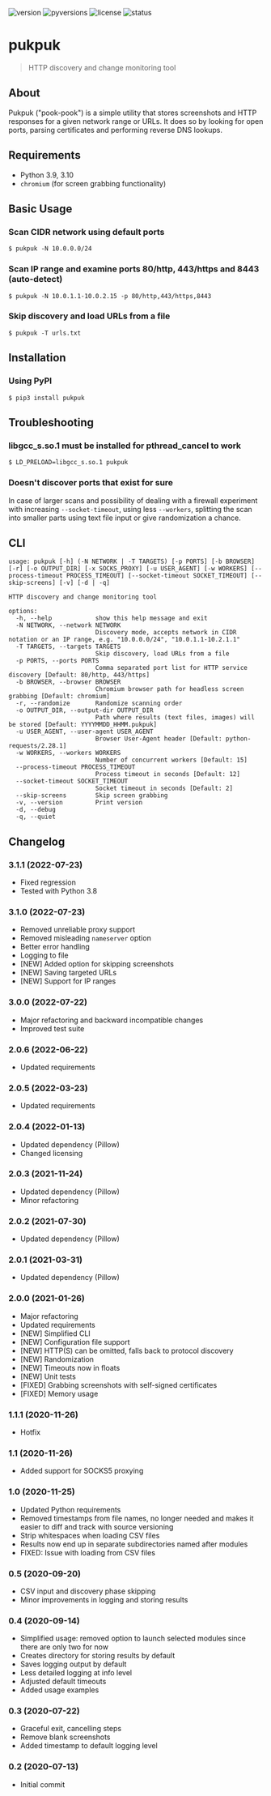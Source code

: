 ![version](https://img.shields.io/pypi/v/pukpuk) ![pyversions](https://img.shields.io/pypi/pyversions/pukpuk) ![license](https://img.shields.io/pypi/l/pukpuk) ![status](https://img.shields.io/pypi/status/pukpuk)

# pukpuk

> HTTP discovery and change monitoring tool

## About

Pukpuk ("pook-pook") is a simple utility that stores screenshots and HTTP responses for a given network range or URLs. It does so by looking for open ports, parsing certificates and performing reverse DNS lookups.

## Requirements

* Python 3.9, 3.10
* `chromium` (for screen grabbing functionality)

## Basic Usage

### Scan CIDR network using default ports

    $ pukpuk -N 10.0.0.0/24

### Scan IP range and examine ports 80/http, 443/https and 8443 (auto-detect)

    $ pukpuk -N 10.0.1.1-10.0.2.15 -p 80/http,443/https,8443

### Skip discovery and load URLs from a file

    $ pukpuk -T urls.txt

## Installation

### Using PyPI

    $ pip3 install pukpuk

## Troubleshooting

### libgcc_s.so.1 must be installed for pthread_cancel to work

    $ LD_PRELOAD=libgcc_s.so.1 pukpuk

### Doesn't discover ports that exist for sure

In case of larger scans and possibility of dealing with a firewall experiment with increasing `--socket-timeout`, using less `--workers`, splitting the scan into smaller parts using text file input or give randomization a chance.

## CLI

```
usage: pukpuk [-h] (-N NETWORK | -T TARGETS) [-p PORTS] [-b BROWSER] [-r] [-o OUTPUT_DIR] [-x SOCKS_PROXY] [-u USER_AGENT] [-w WORKERS] [--process-timeout PROCESS_TIMEOUT] [--socket-timeout SOCKET_TIMEOUT] [--skip-screens] [-v] [-d | -q]

HTTP discovery and change monitoring tool

options:
  -h, --help            show this help message and exit
  -N NETWORK, --network NETWORK
                        Discovery mode, accepts network in CIDR notation or an IP range, e.g. "10.0.0.0/24", "10.0.1.1-10.2.1.1"
  -T TARGETS, --targets TARGETS
                        Skip discovery, load URLs from a file
  -p PORTS, --ports PORTS
                        Comma separated port list for HTTP service discovery [Default: 80/http, 443/https]
  -b BROWSER, --browser BROWSER
                        Chromium browser path for headless screen grabbing [Default: chromium]
  -r, --randomize       Randomize scanning order
  -o OUTPUT_DIR, --output-dir OUTPUT_DIR
                        Path where results (text files, images) will be stored [Default: YYYYMMDD_HHMM.pukpuk]
  -u USER_AGENT, --user-agent USER_AGENT
                        Browser User-Agent header [Default: python-requests/2.28.1]
  -w WORKERS, --workers WORKERS
                        Number of concurrent workers [Default: 15]
  --process-timeout PROCESS_TIMEOUT
                        Process timeout in seconds [Default: 12]
  --socket-timeout SOCKET_TIMEOUT
                        Socket timeout in seconds [Default: 2]
  --skip-screens        Skip screen grabbing
  -v, --version         Print version
  -d, --debug
  -q, --quiet
```

## Changelog

### 3.1.1 (2022-07-23)

* Fixed regression
* Tested with Python 3.8

### 3.1.0 (2022-07-23)

* Removed unreliable proxy support
* Removed misleading `nameserver` option
* Better error handling
* Logging to file
* [NEW] Added option for skipping screenshots
* [NEW] Saving targeted URLs
* [NEW] Support for IP ranges

### 3.0.0 (2022-07-22)

* Major refactoring and backward incompatible changes
* Improved test suite

### 2.0.6 (2022-06-22)

* Updated requirements

### 2.0.5 (2022-03-23)

* Updated requirements

### 2.0.4 (2022-01-13)

* Updated dependency (Pillow)
* Changed licensing

### 2.0.3 (2021-11-24)

* Updated dependency (Pillow)
* Minor refactoring

### 2.0.2 (2021-07-30)

* Updated dependency (Pillow)

### 2.0.1 (2021-03-31)

* Updated dependency (Pillow)

### 2.0.0 (2021-01-26)

* Major refactoring
* Updated requirements
* [NEW] Simplified CLI
* [NEW] Configuration file support
* [NEW] HTTP(S) can be omitted, falls back to protocol discovery
* [NEW] Randomization
* [NEW] Timeouts now in floats
* [NEW] Unit tests
* [FIXED] Grabbing screenshots with self-signed certificates
* [FIXED] Memory usage

### 1.1.1 (2020-11-26)

* Hotfix

### 1.1 (2020-11-26)

* Added support for SOCKS5 proxying

### 1.0 (2020-11-25)

* Updated Python requirements
* Removed timestamps from file names, no longer needed and makes it easier to diff and track with source versioning
* Strip whitespaces when loading CSV files
* Results now end up in separate subdirectories named after modules
* FIXED: Issue with loading from CSV files

### 0.5 (2020-09-20)

* CSV input and discovery phase skipping
* Minor improvements in logging and storing results

### 0.4 (2020-09-14)

* Simplified usage: removed option to launch selected modules since there are only two for now
* Creates directory for storing results by default
* Saves logging output by default
* Less detailed logging at info level
* Adjusted default timeouts
* Added usage examples

### 0.3 (2020-07-22)

* Graceful exit, cancelling steps
* Remove blank screenshots
* Added timestamp to default logging level

### 0.2 (2020-07-13)

* Initial commit